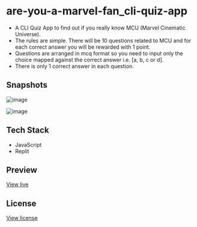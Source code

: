 # are-you-a-marvel-fan_cli-quiz-app

* A CLI Quiz App to find out if you really know MCU (Marvel Cinematic Universe). 
* The rules are simple. There will be 10 questions related to MCU and for each correct answer you will be rewarded with 1 point. 
* Questions are arranged in mcq format so you need to input only the choice mapped against the correct answer i.e. [a, b, c or d]. 
* There is only 1 correct answer in each question.
 
## Snapshots

![image](https://user-images.githubusercontent.com/27736288/208905971-5c5548eb-972c-4033-a5d7-1f163a762519.png)

![image](https://user-images.githubusercontent.com/27736288/208906262-14ab8f99-a5f6-49fe-b049-d6f84ec40bfd.png)

 
## Tech Stack

* JavaScript
* Replit

## Preview

[View live](https://replit.com/@gautamBm/Are-you-a-Marvel-fan-CLI-Marvel-Quiz-App?embed=1&output=1)

## License

[View license](https://github.com/gautam-balamurali/are-you-a-marvel-fan_cli-quiz-app/blob/main/LICENSE.md)
